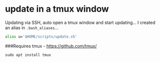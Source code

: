 # update in a tmux window
Updating via SSH, auto open a tmux window and start updating...
I created an alias in `.bash_aliases`...
```bash
alias u='$HOME/scripts/update.sh'
```
###Requires tmux - https://github.com/tmux/
```
sudo apt install tmux
```
